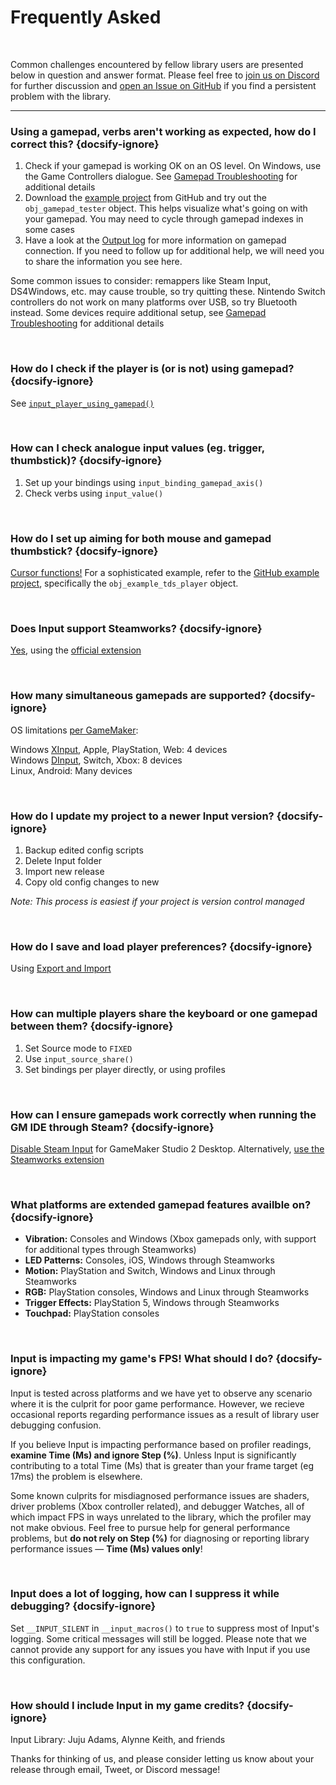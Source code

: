 # Frequently Asked

&nbsp;

Common challenges encountered by fellow library users are presented below in question and answer format. Please feel free to [join us on Discord](https://discord.gg/8krYCqr) for further discussion and [open an Issue on GitHub](https://github.com/offalynne/Input/issues?q=is%3Aissue+is%3Aopen) if you find a persistent problem with the library.

<hr>

### Using a gamepad, verbs aren't working as expected, how do I correct this? {docsify-ignore}

1. Check if your gamepad is working OK on an OS level. On Windows, use the Game Controllers dialogue. See [Gamepad Troubleshooting](Gamepad-Troubleshooting) for additional details
2. Download the [example project](https://github.com/offalynne/Input/archive/refs/heads/master.zip) from GitHub and try out the `obj_gamepad_tester` object. This helps visualize what's going on with your gamepad. You may need to cycle through gamepad indexes in some cases
3. Have a look at the [Output log](https://i.imgur.com/gy3CUcu.png) for more information on gamepad connection. If you need to follow up for additional help, we will need you to share the information you see here.

Some common issues to consider: remappers like Steam Input, DS4Windows, etc. may cause trouble, so try quitting these. Nintendo Switch controllers do not work on many platforms over USB, so try Bluetooth instead. Some devices require additional setup, see [Gamepad Troubleshooting](Gamepad-Troubleshooting) for additional details

&nbsp;


### How do I check if the player is (or is not) using gamepad? {docsify-ignore}

See [`input_player_using_gamepad()`](Functions-(Players)?id=player_using_gamepad)

&nbsp;


### How can I check analogue input values (eg. trigger, thumbstick)? {docsify-ignore}

1. Set up your bindings using `input_binding_gamepad_axis()`
2. Check verbs using `input_value()`

&nbsp;


### How do I set up aiming for both mouse and gamepad thumbstick? {docsify-ignore}

[Cursor functions!](Functions-(Cursor)) For a sophisticated example, refer to the [GitHub example project](https://github.com/offalynne/Input/archive/refs/heads/master.zip), specifically the `obj_example_tds_player` object.

&nbsp;


### Does Input support Steamworks? {docsify-ignore}

[Yes](Steamworks), using the [official extension](https://github.com/YoYoGames/GMEXT-Steamworks)

&nbsp;



### How many simultaneous gamepads are supported? {docsify-ignore}

OS limitations [per GameMaker](https://manual.yoyogames.com/GameMaker_Language/GML_Reference/Game_Input/GamePad_Input/Gamepad_Input.htm):

Windows [XInput](https://wikipedia.org/wiki/DirectInput#DirectInput_vs_XInput), Apple, PlayStation, Web: 4 devices<br>
Windows [DInput](https://wikipedia.org/wiki/DirectInput#DirectInput_vs_XInput), Switch, Xbox: 8 devices<br>
Linux, Android: Many devices<br>

&nbsp;



### How do I update my project to a newer Input version? {docsify-ignore}

1. Backup edited config scripts
2. Delete Input folder
3. Import new release
4. Copy old config changes to new

_Note: This process is easiest if your project is version control managed_

&nbsp;



### How do I save and load player preferences? {docsify-ignore}

Using [Export and Import](Functions-(Exporting-and-Importing))

&nbsp;



### How can multiple players share the keyboard or one gamepad between them? {docsify-ignore}

1. Set Source mode to `FIXED`
2. Use `input_source_share()`
3. Set bindings per player directly, or using profiles


&nbsp;



### How can I ensure gamepads work correctly when running the GM IDE through Steam? {docsify-ignore}

[Disable Steam Input](https://i.imgur.com/cGdlVJO.png) for GameMaker Studio 2 Desktop. Alternatively, [use the Steamworks extension](Steamworks) 

&nbsp;



### What platforms are extended gamepad features availble on? {docsify-ignore}

- **Vibration:** Consoles and Windows (Xbox gamepads only, with support for additional types through Steamworks)
-  **LED Patterns:** Consoles, iOS, Windows through Steamworks
- **Motion:** PlayStation and Switch, Windows and Linux through Steamworks
- **RGB:** PlayStation consoles, Windows and Linux through Steamworks
-  **Trigger Effects:** PlayStation 5, Windows through Steamworks
- **Touchpad:** PlayStation consoles

&nbsp;



### Input is impacting my game's FPS! What should I do? {docsify-ignore}

Input is tested across platforms and we have yet to observe any scenario where it is the culprit for poor game performance. However, we recieve occasional reports regarding performance issues as a result of library user debugging confusion. 

If you believe Input is impacting performance based on profiler readings, **examine Time (Ms) and ignore Step (%)**. Unless Input is significantly contributing to a total Time (Ms) that is greater than your frame target (eg 17ms) the problem is elsewhere. 

Some known culprits for misdiagnosed performance issues are shaders, driver problems (Xbox controller related), and debugger Watches, all of which impact FPS in ways unrelated to the library, which the profiler may not make obvious. Feel free to pursue help for general performance problems, but **do not rely on Step (%)** for diagnosing or reporting library performance issues — **Time (Ms) values only**!

&nbsp;


### Input does a lot of logging, how can I suppress it while debugging? {docsify-ignore}

Set `__INPUT_SILENT` in `__input_macros()` to `true` to suppress most of Input's logging. Some critical messages will still be logged. Please note that we cannot provide any support for any issues you have with Input if you use this configuration. 

&nbsp;



### How should I include Input in my game credits? {docsify-ignore}

Input Library: Juju Adams, Alynne Keith, and friends

Thanks for thinking of us, and please consider letting us know about your release through email, Tweet, or Discord message!

&nbsp;
